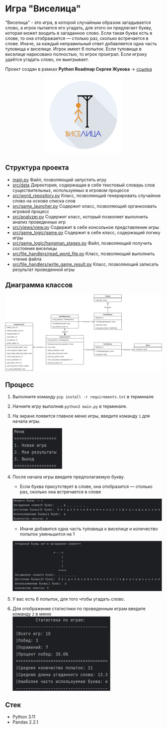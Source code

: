 # Игра "Виселица"

"Виселица" - это игра, в которой случайным образом загадывается слово, а игрок пытается его угадать, для этого он
предлагает букву, которая может входить в загаданное слово.
Если такая буква есть в слове, то она отображается — столько раз, сколько встречается в слове. Иначе, за каждый
неправильный ответ добавляется одна часть туловища к виселице. Игрок имеет 6 попыток.
Если туловище в виселице нарисовано полностью, то игрок проиграл. Если игроку удаётся угадать слово, он выигрывает.

Проект создан в рамках **Python Roadmap Сергея Жукова** -> [ссылка](https://zhukovsd.github.io/python-backend-learning-course/)


<p align="center">
  <img src="./docs/logo_game.png" width="250" height="250" alt="logo"/>
</p>

## Структура проекта

* [main.py](main.py) Файл, позволяющий запустить игру
* [src/data](src/data) Директория, содержащая в себе текстовый словарь слов существительных, используемых в игровом
  процессе
* [src/word_repository.py](src/word_repository.py) Класс, позволяющий генерировать случайное слово на основе списка слов
* [src/game_launcher.py](src/game_launcher.py) Содержит класс, позволяющий организовать игровой процесс
* [src/analyzer.py](src/analyzer.py) Содержит класс, который позволяет выполнить анализ проведенных игр
* [src/views/view.py](src/views/view.py) Содержит в себе консольное представление игры
* [src/game_logic/game.py](src/game_logic/game.py) Содержит в себе класс, содержащий логику игры
* [src/game_logic/hangman_stages.py](src/game_logic/hangman_stages.py) Файл, позволяющий получить состояния виселицы
* [src/file_handlers/read_word_file.py](src/file_handlers/read_word_file.py) Класс, позволяющий выполнить чтение файла
* [src/file_handlers/write_game_result.py](src/file_handlers/write_game_result.py) Класс, позволяющий записать результат
  проведенной игры

## Диаграмма классов

![Diagram](./docs/diagram.jpg)

## Процесс

1. Выполните команду `pip install -r requirements.txt` в терминале
2. Начните игру выполнив `python3 main.py` в терминале.
3. На экране появится главное меню игры, введите команду `1` для начала игры.

   ![Menu](./docs/menu.jpg)

4. После начала игры введите предполагаемую букву.
    - Если буква присутствует в слове, она отобразится — столько раз, сколько она встречается в слове

   ![Correct](./docs/correct_letter.jpg)

    - Иначе добавится одна часть туловища к виселице и количество попыток уменьшится на 1

   ![Incorrect](./docs/incorrect_letter.jpg)
5. У вас есть 6 попыток, для того чтобы угадать слово.
6. Для отображения статистики по проведенным играм введите команду `2` в меню   
   ![Statistics](./docs/statistics.jpg)

## Стек

* Python 3.11
* Pandas 2.2.1
